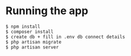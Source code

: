 # Running the app

```
$ npm install
$ composer install
$ create db + fill in .env db connect details
$ php artisan migrate
$ php artisan server
```